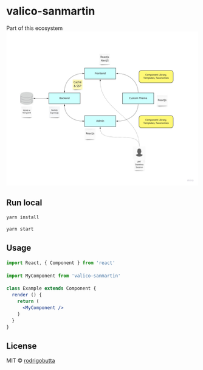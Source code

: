 # valico-sanmartin

Part of this ecosystem
![alt text](https://github.com/pierrotagency/valico-admin/blob/master/doc/ecosystem.jpg?raw=true)

## Run local

```bash
yarn install 
```


```bash
yarn start 
```

## Usage

```jsx
import React, { Component } from 'react'

import MyComponent from 'valico-sanmartin'

class Example extends Component {
  render () {
    return (
      <MyComponent />
    )
  }
}
```

## License

MIT © [rodrigobutta](https://github.com/rodrigobutta)
